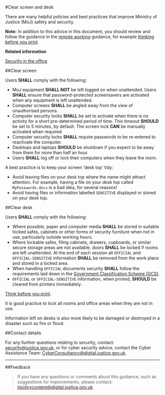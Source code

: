 #Clear screen and desk

There are many helpful policies and best practices that improve Ministry of Justice (MoJ) safety and security.

**Note:** In addition to this advice in this document, you should review and follow the guidance in the [remote working](https://security-guidance.service.justice.gov.uk/remote-working/) guidance, for example [thinking before you print](https://security-guidance.service.justice.gov.uk/remote-working/#printing).

**Related information**  


[Security in the office](https://security-guidance.service.justice.gov.uk/security-in-the-office/)

##Clear screen

Users **SHALL** comply with the following:

* MoJ equipment **SHALL NOT** be left logged on when unattended. Users **SHALL** ensure that password-protected screensavers are activated when any equipment is left unattended.
* Computer screens **SHALL** be angled away from the view of unauthorised persons.
* Computer security locks **SHALL** be set to activate when there is no activity for a short pre-determined period of time. This timeout **SHOULD** be set to 5 minutes, by default. The screen lock **CAN** be manually activated when required.
* Computer security locks **SHALL** require passwords to be re-entered to reactivate the computer.
* Desktops and laptops **SHOULD** be shutdown if you expect to be away from them for more than half an hour.
* Users **SHALL** log off or lock their computers when they leave the room.

A best practice is to keep your screen 'desk top' tidy:

* Avoid leaving files on your desk top where the name might attract attention. For example, having a file on your desk top called `MyPasswords.docx` is a bad idea, for several reasons!
* Avoid having files or information labelled `SENSITIVE` displayed or stored on your desk top.

##Clear desk

Users **SHALL** comply with the following:

* Where possible, paper and computer media **SHALL** be stored in suitable locked safes, cabinets or other forms of security furniture when not in use, particularly outside working hours.
* Where lockable safes, filing cabinets, drawers, cupboards, or similar secure storage areas are not available, doors **SHALL** be locked if rooms are left unattended. At the end of each session all `OFFICIAL` and `OFFICIAL-SENSITIVE` information **SHALL** be removed from the work place and stored in a locked area.
* When handling `OFFICIAL` documents security **SHALL** follow the requirements laid down in the [Government Classification Scheme (GCS)](https://security-guidance.service.justice.gov.uk/information-classification-handling-and-security-guide/).
* `OFFICIAL` or `OFFICIAL-SENSITIVE` information, when printed, **SHOULD** be cleared from printers immediately.

[Think before you print](https://security-guidance.service.justice.gov.uk/remote-working/#printing).

It is good practice to lock all rooms and office areas when they are not in use.

Information left on desks is also more likely to be damaged or destroyed in a disaster such as fire or flood.

##Contact details

For any further questions relating to security, contact: [security@justice.gov.uk](mailto:security@justice.gov.uk), or for cyber security advice, contact the Cyber Assistance Team: [CyberConsultancy@digital.justice.gov.uk](mailto:CyberConsultancy@digital.justice.gov.uk).

---

##Feedback

> If you have any questions or comments about this guidance, such as suggestions for improvements, please contact: [itpolicycontent@digital.justice.gov.uk](mailto:itpolicycontent@digital.justice.gov.uk).

